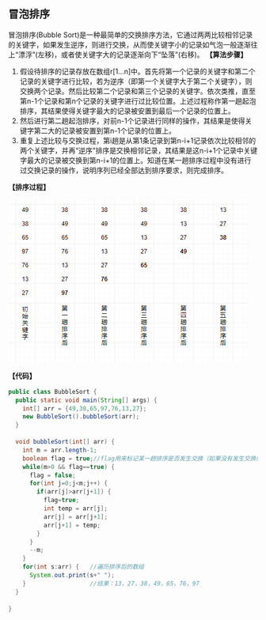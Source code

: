 ## 冒泡排序
冒泡排序(Bubble Sort)是一种最简单的交换排序方法，它通过两两比较相邻记录的关键字，如果发生逆序，则进行交换，从而使关键字小的记录如气泡一般逐渐往上“漂浮”(左移)，或者使关键字大的记录逐渐向下“坠落”(右移)。
**【算法步骤】**
1. 假设待排序的记录存放在数组r[1...n]中。首先将第一个记录的关键字和第二个记录的关键字进行比较，若为逆序（即第一个关键字大于第二个关键字），则交换两个记录。然后比较第二个记录和第三个记录的关键字。依次类推，直至第n-1个记录和第n个记录的关键字进行过比较位置。上述过程称作第一趟起泡排序，其结果使得关键字最大的记录被安置到最后一个记录的位置上。
2. 然后进行第二趟起泡排序，对前n-1个记录进行同样的操作，其结果是使得关键字第二大的记录被安置到第n-1个记录的位置上。
3. 重复上述比较与交换过程，第i趟是从第1条记录到第n-i+1记录依次比较相邻的两个关键字，并再“逆序”排序是交换相邻记录，其结果是这n-i+1个记录中关键字最大的记录被交换到第n-i+1的位置上。知道在某一趟排序过程中没有进行过交换记录的操作，说明序列已经全部达到排序要求，则完成排序。

**【排序过程】**

![image](https://github.com/ZZULI-TECH/interview/blob/master/images/BubbleSort.png?raw=true)

**【代码】**
```Java
public class BubbleSort {
  public static void main(String[] args) {
    int[] arr = {49,38,65,97,76,13,27};
    new BubbleSort().bubbleSort(arr);
  }
  
  void bubbleSort(int[] arr) {
    int m = arr.length-1;
    boolean flag = true;//flag用来标记某一趟排序是否发生交换（如果没有发生交换则说明已得到最终结果）
    while(m>0 && flag==true) {
      flag = false;
      for(int j=0;j<m;j++) {
        if(arr[j]>arr[j+1]) {
          flag=true;
          int temp = arr[j];
          arr[j] = arr[j+1];
          arr[j+1] = temp;
        }
      }
      --m;
    }
    for(int s:arr) {   //遍历排序后的数组
      System.out.print(s+" ");
    }                  //结果：13，27，38，49，65，76，97
  }
  
}
```